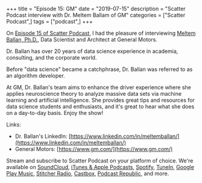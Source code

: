 +++
title = "Episode 15: GM"
date = "2019-07-15"
description = "Scatter Podcast interview with Dr. Meltem Ballam of GM"
categories = ["Scatter Podcast",]
tags = ["podcast",]
+++

On [Episode 15 of Scatter Podcast](https://soundcloud.com/scatterpodcast/episode-015), I had the pleasure of interviewing [Meltem Ballan, Ph.D.](https://www.linkedin.com/in/meltemballan/), Data Scientist and Architect at General Motors.
<!--more-->
Dr. Ballan has over 20 years of data science experience in academia, consulting, and the corporate world.

Before "data science" became a catchphrase, Dr. Ballan was referred to as an algorithm developer.

At GM, Dr. Ballan's team aims to enhance the driver experience where she applies neuroscience theory to analyze massive data sets via machine learning and artificial intelligence. She provides great tips and resources for data science students and enthusiasts, and it's great to hear what she does on a day-to-day basis. Enjoy the show!

Links:

* Dr. Ballan's LinkedIn: [https://www.linkedin.com/in/meltemballan/](https://www.linkedin.com/in/meltemballan/)
* General Motors: [https://www.gm.com/](https://www.gm.com/)

Stream and subscribe to Scatter Podcast on your platform of choice. We're available on [SoundCloud](https://soundcloud.com/scatterpodcast), [iTunes & Apple Podcasts](https://podcasts.apple.com/us/podcast/scatter-podcast/id1458544194), [Spotify](https://open.spotify.com/show/64UpJwByrdsrLSYObuEeHx?si=n_UlBzrYQv6ptBjeXfSOsw), [TuneIn](https://tunein.com/podcasts/Business--Economics-Podcasts/Scatter-Podcast-p1216105/), [Google Play Music](https://playmusic.app.goo.gl/?ibi=com.google.PlayMusic&isi=691797987&ius=googleplaymusic&apn=com.google.android.music&link=https://play.google.com/music/m/Iqayzaqkmvhu5op3yehzbj5bus4?t%3DScatter_Podcast%26pcampaignid%3DMKT-na-all-co-pr-mu-pod-16), [Stitcher Radio](https://www.stitcher.com/podcast/scatter-podcast/httpssoundcloudcomscatterpodcast), [Castbox](https://castbox.fm/channel/id2083174), [Podcast Republic](https://www.podcastrepublic.net/podcast/1458544194), and more.